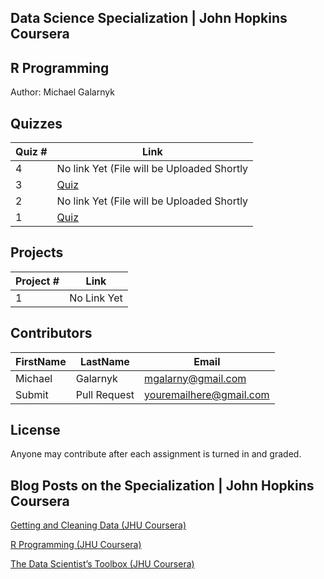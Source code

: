 ## Data Science Specialization | John Hopkins Coursera

## R Programming
Author: Michael Galarnyk <br />

## Quizzes
Quiz # | Link 
--- | --- 
4 | No link Yet (File will be Uploaded Shortly
3 | [Quiz](https://github.com/mGalarnyk/datasciencecoursera/blob/master/2_R_Programming/quiz_week3_datatable.R)
2 | No link Yet (File will be Uploaded Shortly
1 | [Quiz](https://github.com/mGalarnyk/datasciencecoursera/blob/master/2_R_Programming/quiz_week1_datatable.R)

## Projects 

Project # | Link 
--- | --- 
1 |  No Link Yet

## Contributors

FirstName | LastName | Email
--- | --- | ---
Michael |  Galarnyk |  <mgalarny@gmail.com>
Submit |  Pull Request | <youremailhere@gmail.com>

## License

Anyone may contribute after each assignment is turned in and graded. 

## Blog Posts on the Specialization | John Hopkins Coursera

[Getting and Cleaning Data (JHU Coursera)](https://medium.com/@GalarnykMichael/getting-and-cleaning-data-jhu-coursera-course-3-c3635747858b#.y93kqfa0u "Review + data.table")

[R Programming (JHU Coursera)](https://medium.com/@GalarnykMichael/in-progress-review-course-2-r-programming-jhu-coursera-ad27086d8438#.bzzr29fvo "Review + data.table")

[The Data Scientist’s Toolbox (JHU Coursera)](https://medium.com/@GalarnykMichael/review-course-1-the-data-scientists-toolbox-jhu-coursera-4d7459458821#.5jpg133ln "Review + Going over Parts of Quiz")
